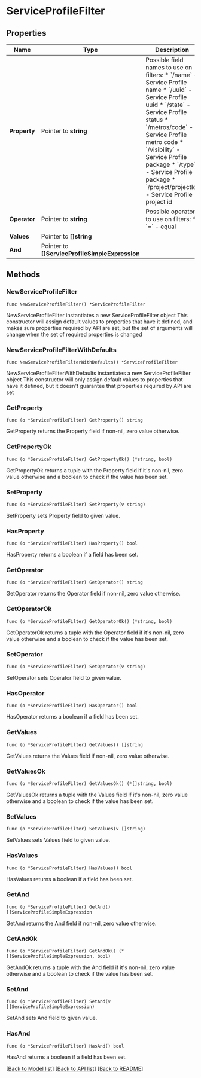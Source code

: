 # ServiceProfileFilter

## Properties

Name | Type | Description | Notes
------------ | ------------- | ------------- | -------------
**Property** | Pointer to **string** | Possible field names to use on filters:  * &#x60;/name&#x60; - Service Profile name  * &#x60;/uuid&#x60; - Service Profile uuid  * &#x60;/state&#x60; - Service Profile status  * &#x60;/metros/code&#x60; - Service Profile metro code  * &#x60;/visibility&#x60; - Service Profile package  * &#x60;/type&#x60; - Service Profile package  * &#x60;/project/projectId&#x60; - Service Profile project id  | [optional] 
**Operator** | Pointer to **string** | Possible operators to use on filters:  * &#x60;&#x3D;&#x60; - equal  | [optional] 
**Values** | Pointer to **[]string** |  | [optional] 
**And** | Pointer to [**[]ServiceProfileSimpleExpression**](ServiceProfileSimpleExpression.md) |  | [optional] 

## Methods

### NewServiceProfileFilter

`func NewServiceProfileFilter() *ServiceProfileFilter`

NewServiceProfileFilter instantiates a new ServiceProfileFilter object
This constructor will assign default values to properties that have it defined,
and makes sure properties required by API are set, but the set of arguments
will change when the set of required properties is changed

### NewServiceProfileFilterWithDefaults

`func NewServiceProfileFilterWithDefaults() *ServiceProfileFilter`

NewServiceProfileFilterWithDefaults instantiates a new ServiceProfileFilter object
This constructor will only assign default values to properties that have it defined,
but it doesn't guarantee that properties required by API are set

### GetProperty

`func (o *ServiceProfileFilter) GetProperty() string`

GetProperty returns the Property field if non-nil, zero value otherwise.

### GetPropertyOk

`func (o *ServiceProfileFilter) GetPropertyOk() (*string, bool)`

GetPropertyOk returns a tuple with the Property field if it's non-nil, zero value otherwise
and a boolean to check if the value has been set.

### SetProperty

`func (o *ServiceProfileFilter) SetProperty(v string)`

SetProperty sets Property field to given value.

### HasProperty

`func (o *ServiceProfileFilter) HasProperty() bool`

HasProperty returns a boolean if a field has been set.

### GetOperator

`func (o *ServiceProfileFilter) GetOperator() string`

GetOperator returns the Operator field if non-nil, zero value otherwise.

### GetOperatorOk

`func (o *ServiceProfileFilter) GetOperatorOk() (*string, bool)`

GetOperatorOk returns a tuple with the Operator field if it's non-nil, zero value otherwise
and a boolean to check if the value has been set.

### SetOperator

`func (o *ServiceProfileFilter) SetOperator(v string)`

SetOperator sets Operator field to given value.

### HasOperator

`func (o *ServiceProfileFilter) HasOperator() bool`

HasOperator returns a boolean if a field has been set.

### GetValues

`func (o *ServiceProfileFilter) GetValues() []string`

GetValues returns the Values field if non-nil, zero value otherwise.

### GetValuesOk

`func (o *ServiceProfileFilter) GetValuesOk() (*[]string, bool)`

GetValuesOk returns a tuple with the Values field if it's non-nil, zero value otherwise
and a boolean to check if the value has been set.

### SetValues

`func (o *ServiceProfileFilter) SetValues(v []string)`

SetValues sets Values field to given value.

### HasValues

`func (o *ServiceProfileFilter) HasValues() bool`

HasValues returns a boolean if a field has been set.

### GetAnd

`func (o *ServiceProfileFilter) GetAnd() []ServiceProfileSimpleExpression`

GetAnd returns the And field if non-nil, zero value otherwise.

### GetAndOk

`func (o *ServiceProfileFilter) GetAndOk() (*[]ServiceProfileSimpleExpression, bool)`

GetAndOk returns a tuple with the And field if it's non-nil, zero value otherwise
and a boolean to check if the value has been set.

### SetAnd

`func (o *ServiceProfileFilter) SetAnd(v []ServiceProfileSimpleExpression)`

SetAnd sets And field to given value.

### HasAnd

`func (o *ServiceProfileFilter) HasAnd() bool`

HasAnd returns a boolean if a field has been set.


[[Back to Model list]](../README.md#documentation-for-models) [[Back to API list]](../README.md#documentation-for-api-endpoints) [[Back to README]](../README.md)


